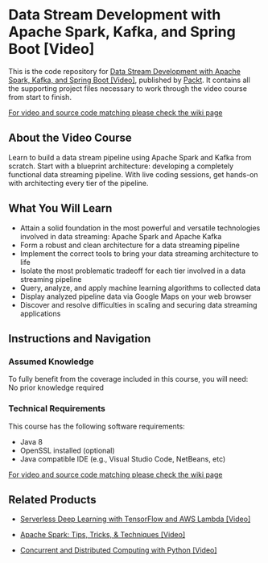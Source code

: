 


# Data Stream Development with Apache Spark, Kafka, and Spring Boot [Video]
This is the code repository for [Data Stream Development with Apache Spark, Kafka, and Spring Boot [Video]](https://www.packtpub.com/application-development/data-stream-development-apache-spark-kafka-and-spring-boot-video?utm_source=github&utm_medium=repository&utm_campaign=9781789539585), published by [Packt](https://www.packtpub.com/?utm_source=github). It contains all the supporting project files necessary to work through the video course from start to finish.

[For video and source code matching please check the wiki page](https://github.com/PacktPublishing/-Data-Stream-Development-with-Apache-Spark-Kafka-and-Spring-Boot/wiki/Source-code)

## About the Video Course
Learn to build a data stream pipeline using Apache Spark and Kafka from scratch. Start with a blueprint architecture: developing a completely functional data streaming pipeline. With live coding sessions, get hands-on with architecting every tier of the pipeline.

<H2>What You Will Learn</H2>
<DIV class=book-info-will-learn-text>
<UL>
<LI>Attain a solid foundation in the most powerful and versatile technologies involved in data streaming: Apache Spark and Apache Kafka 
<LI>Form a robust and clean architecture for a data streaming pipeline 
<LI>Implement the correct tools to bring your data streaming architecture to life 
<LI>Isolate the most problematic tradeoff for each tier involved in a data streaming pipeline 
<LI>Query, analyze, and apply machine learning algorithms to collected data 
<LI>Display analyzed pipeline data via Google Maps on your web browser 
<LI>Discover and resolve difficulties in scaling and securing data streaming applications </LI></UL></DIV>

## Instructions and Navigation
### Assumed Knowledge
To fully benefit from the coverage included in this course, you will need:<br/>
No prior knowledge required
### Technical Requirements
This course has the following software requirements:<br/>
- Java 8
- OpenSSL installed (optional)
- Java compatible IDE (e.g., Visual Studio Code, NetBeans, etc)

[For video and source code matching please check the wiki page](https://github.com/PacktPublishing/-Data-Stream-Development-with-Apache-Spark-Kafka-and-Spring-Boot/wiki/Source-code)

## Related Products
* [Serverless Deep Learning with TensorFlow and AWS Lambda [Video]](https://www.packtpub.com/big-data-and-business-intelligence/serverless-deep-learning-tensorflow-and-aws-lambda-video?utm_source=github&utm_medium=repository&utm_campaign=9781789618679)

* [Apache Spark: Tips, Tricks, & Techniques [Video]](https://www.packtpub.com/application-development/apache-spark-tips-tricks-techniques-video?utm_source=github&utm_medium=repository&utm_campaign=9781789801125)

* [Concurrent and Distributed Computing with Python [Video]](https://www.packtpub.com/application-development/concurrent-and-distributed-computing-python-video?utm_source=github&utm_medium=repository&utm_campaign=9781788996020)

